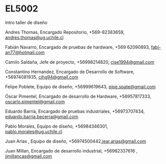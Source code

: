 ﻿# EL5002
Intro taller de diseño

Andres Thomas, Encargado Repositorio, +569-82383659, andres.thomas@ug.uchile.cl

Fabián Navarro, Encargado de pruebas de hardware, +569 62090893, fabi-an77@hotmail.com

Camilo Saldaña, Jefe de proyecto, +56998214820, cjse1994@gmail.com

Constantino Hernandez, Encargado de Desarrollo de Software, +56974081935, cihg94@gmail.com

Felipe Poblete, Equipo de diseño, +56999619643, pipe.spate@gmail.com

Óscar Pimentel, Encargado de desarrollo de Hardware, +56957817333, oscarlo.pimentel@gmail.com

Eduardo Barría, Encargado de pruebas industriales, +56973707434, eduardo.barria.becerra@gmail.com

Pablo Morales, Equipo de diseño, +56984346301, pablo.morales@ug.uchile.cl

Juan Arias   , Equipo de diseño, +56974500442,jear.arias@gmail.com

Juan Millan, Encargado de desarrollo industrial, +56982337616 , jjmillancas@gmail.com
